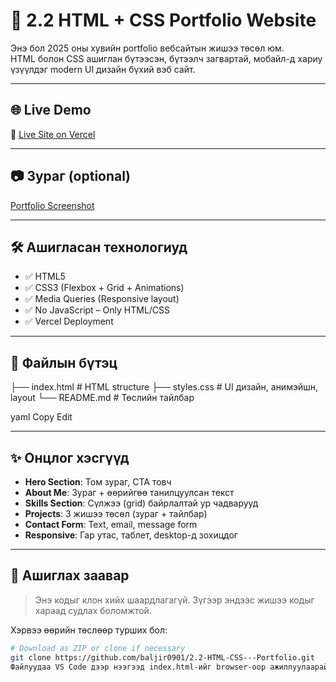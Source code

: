 # 🎨 2.2 HTML + CSS Portfolio Website

Энэ бол 2025 оны хувийн portfolio вебсайтын жишээ төсөл юм.  
HTML болон CSS ашиглан бүтээсэн, бүтээлч загвартай, мобайл-д хариу үзүүлдэг modern UI дизайн бүхий вэб сайт.

---

## 🌐 Live Demo

🔗 [Live Site on Vercel](https://2-2-html-css-portfolio.vercel.app)

---

## 📷 Зураг (optional)

<!-- Хэрвээ screenshot нэмэх бол энэ хэсгийг идэвхжүүл -->
[Portfolio Screenshot](Image3.png)

---

## 🛠 Ашигласан технологиуд

- ✅ HTML5  
- ✅ CSS3 (Flexbox + Grid + Animations)  
- ✅ Media Queries (Responsive layout)  
- ✅ No JavaScript – Only HTML/CSS  
- ✅ Vercel Deployment

---

## 📁 Файлын бүтэц

├── index.html # HTML structure
├── styles.css # UI дизайн, анимэйшн, layout
└── README.md # Төслийн тайлбар

yaml
Copy
Edit

---

## ✨ Онцлог хэсгүүд

- **Hero Section**: Том зураг, CTA товч  
- **About Me**: Зураг + өөрийгөө танилцуулсан текст  
- **Skills Section**: Сүлжээ (grid) байрлалтай ур чадварууд  
- **Projects**: 3 жишээ төсөл (зураг + тайлбар)  
- **Contact Form**: Text, email, message form  
- **Responsive**: Гар утас, таблет, desktop-д зохицдог

---

## 🚀 Ашиглах заавар

> Энэ кодыг клон хийх шаардлагагүй. Зүгээр эндээс жишээ кодыг хараад судлах боломжтой.

Хэрвээ өөрийн төслөөр турших бол:

```bash
# Download as ZIP or clone if necessary
git clone https://github.com/baljir0901/2.2-HTML-CSS---Portfolio.git
Файлуудаа VS Code дээр нээгээд index.html-ийг browser-оор ажиллуулаарай.
